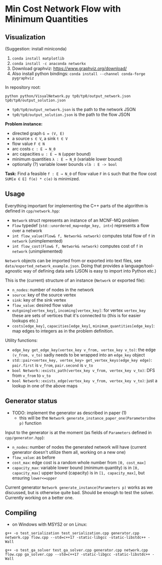 # Min Cost Network Flow with Minimum Quantities

## Visualization

(Suggestion: install miniconda)

1. `conda install matplotlib`
2. `conda install -c anaconda networkx`
3. Download graphviz: https://www.graphviz.org/download/
4. Also install python bindings: `conda install --channel conda-forge pygraphviz`

In repository root:

    python python/VisualNetwork.py tp0/tp0/output_network.json tp0/tp0/output_solution.json

- `tp0/tp0/output_network.json` is the path to the network JSON
- `tp0/tp0/output_solution.json` is the path to the flow JSON

**Problem instance:**
- directed graph `G = (V, E)`
- a source `s ∈ V`, a sink `t ∈ V`
- flow value `F ∈ N`
- arc costs `c : E → N_0`
- arc capacities `u : E → N` (upper bound)
- minimum quantities `λ : E → N_0` (variable lower bound)
- optionally (?) variable lower bounds `vlb : E -> bool`

**Task:**
Find a feasible `f : E → N_0` of flow value `F` in `G`
such that the flow cost `SUM[e ∈ E] f(e) * c(e)` is minimized.

## Usage

Everything important for implementing the C++ parts of the algorithm is defined in `cpp/network.hpp`:

- `Network` struct represents an instance of an MCNF-MQ problem
- `Flow` typedef (`std::unordered_map<edge_key, int>`) represents a flow over a network
- `int flow_value(Flow& f, Network& network)` computes total flow of `f` in `network` (unimplemented)
- `int flow_cost(Flow& f, Network& network)` computes cost of `f` in `network` (unimplemented)

`Network` objects can be imported from or exported into text files, see `data/exported_network_example.json`.
Doing that provides a language/tool-agnostic way of defining data sets (JSON is easy to import into Python etc.)

This is the (current) structure of an instance (`Network` or exported file):

- `n_nodes`: number of nodes in the network
- `source`: key of the source vertex
- `sink`: key of the sink vertex
- `flow_value`: desired flow value
- `outgoing[vertex_key]`, `incoming[vertex_key]`: for vertex `vertex_key` these are sets of vertices that it's connected to (this is for easier lookups etc.)
- `costs[edge_key]`, `capacities[edge_key]`, `minimum_quantities[edge_key]`: map edges to integers as in the problem definition. 

Utility functions:

- `edge_key get_edge_key(vertex_key v_from, vertex_key v_to)`: the edge `(v_from, v_to)` sadly needs to be wrapped into an `edge_key` object
- `std::pair<vertex_key, vertex_key> get_vertex_keys(edge_key edge)`: `pair.first` is `v_from`, `pair.second` is `v_to`
- `bool Network::exists_path(vertex_key v_from, vertex_key v_to)`: DFS from `v_from` to `v_to`
- `bool Network::exists_edge(vertex_key v_from, vertex_key v_to)`: just a lookup in one of the above maps

## Generator status

- TODO: implement the generator as described in paper (1)
    - this will be the `Network generate_instance_paper_one(ParametersOne p)` function

Input to the generator is at the moment (as fields of `Parameters` defined in `cpp/generator.hpp`):
- `n_nodes`: number of nodes the generated network will have (current generator doesn't utilize them all, working on a new one)
- `flow_value`: as before
- `cost_max`: edge cost is a random whole number from `[0, cost_max]`
- `capacity_max`:
    variable lower bound (minimum quantity) is in `[0, capacity_max]`
    upper bound (capacity) is in `[1, capacity_max]`, but ensuring `lower<=upper`


Current generator `Network generate_instance(Parameters p)` works as we discussed, but is otherwise quite bad.
Should be enough to test the solver.
Currently working on a better one.

## Compiling

- on Windows with MSYS2 or on Linux:

```
g++ -o test_serialization test_serialization.cpp generator.cpp network.cpp flow.cpp --std=c++17 -static-libgcc -static-libstdc++ -Wall
```

```
g++ -o test_ga_solver test_ga_solver.cpp generator.cpp network.cpp flow.cpp ga_solver.cpp --std=c++17 -static-libgcc -static-libstdc++ -Wall
```
